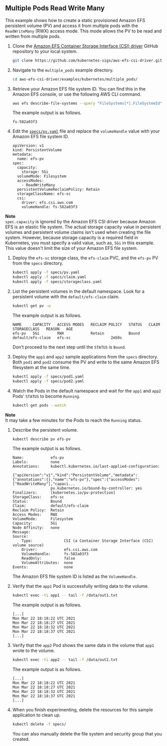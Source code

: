 ## Multiple Pods Read Write Many 
This example shows how to create a static provisioned Amazon EFS persistent volume (PV) and access it from multiple pods with the `ReadWriteMany` (RWX) access mode. This mode allows the PV to be read and written from multiple pods.

1. Clone the [Amazon EFS Container Storage Interface \(CSI\) driver](https://github.com/kubernetes-sigs/aws-efs-csi-driver) GitHub repository to your local system.

   ```sh
   git clone https://github.com/kubernetes-sigs/aws-efs-csi-driver.git
   ```

1. Navigate to the `multiple_pods` example directory.

   ```sh
   cd aws-efs-csi-driver/examples/kubernetes/multiple_pods/
   ```

1. Retrieve your Amazon EFS file system ID. You can find this in the Amazon EFS console, or use the following AWS CLI command.

   ```sh
   aws efs describe-file-systems --query "FileSystems[*].FileSystemId" --output text
   ```

   The example output is as follows.

   ```
   fs-582a03f3
   ```

1. Edit the [`specs/pv.yaml`](./specs/pv.yaml) file and replace the `volumeHandle` value with your Amazon EFS file system ID.

   ```
   apiVersion: v1
   kind: PersistentVolume
   metadata:
     name: efs-pv
   spec:
     capacity:
       storage: 5Gi
     volumeMode: Filesystem
     accessModes:
       - ReadWriteMany
     persistentVolumeReclaimPolicy: Retain
     storageClassName: efs-sc
     csi:
       driver: efs.csi.aws.com
       volumeHandle: fs-582a03f3
   ```
**Note**  
`spec.capacity` is ignored by the Amazon EFS CSI driver because Amazon EFS is an elastic file system. The actual storage capacity value in persistent volumes and persistent volume claims isn't used when creating the file system. However, because storage capacity is a required field in Kubernetes, you must specify a valid value, such as, `5Gi` in this example. This value doesn't limit the size of your Amazon EFS file system.



1. Deploy the `efs-sc` storage class, the `efs-claim` PVC, and the `efs-pv` PV from the `specs` directory.

   ```sh
   kubectl apply -f specs/pv.yaml
   kubectl apply -f specs/claim.yaml
   kubectl apply -f specs/storageclass.yaml
   ```

1. List the persistent volumes in the default namespace. Look for a persistent volume with the `default/efs-claim` claim.

   ```sh
   kubectl get pv -w
   ```

   The example output is as follows.

   ```
   NAME     CAPACITY   ACCESS MODES   RECLAIM POLICY   STATUS   CLAIM               STORAGECLASS   REASON   AGE
   efs-pv   5Gi        RWX            Retain           Bound    default/efs-claim   efs-sc                  2m50s
   ```

   Don't proceed to the next step until the `STATUS` is `Bound`.

1. Deploy the `app1` and `app2` sample applications from the `specs` directory. Both `pod1` and `pod2` consume the PV and write to the same Amazon EFS filesystem at the same time.

   ```sh
   kubectl apply -f specs/pod1.yaml
   kubectl apply -f specs/pod2.yaml
   ```

1. Watch the Pods in the default namespace and wait for the `app1` and `app2` Pods' `STATUS` to become `Running`.

   ```sh
   kubectl get pods --watch
   ```
**Note**  
It may take a few minutes for the Pods to reach the `Running` status.

1. Describe the persistent volume.

   ```sh
   kubectl describe pv efs-pv
   ```

   The example output is as follows.

   ```
   Name:            efs-pv
   Labels:          none
   Annotations:     kubectl.kubernetes.io/last-applied-configuration:
                      {"apiVersion":"v1","kind":"PersistentVolume","metadata":{"annotations":{},"name":"efs-pv"},"spec":{"accessModes":["ReadWriteMany"],"capaci...
                    pv.kubernetes.io/bound-by-controller: yes
   Finalizers:      [kubernetes.io/pv-protection]
   StorageClass:    efs-sc
   Status:          Bound
   Claim:           default/efs-claim
   Reclaim Policy:  Retain
   Access Modes:    RWX
   VolumeMode:      Filesystem
   Capacity:        5Gi
   Node Affinity:   none
   Message:
   Source:
       Type:              CSI (a Container Storage Interface (CSI) volume source)
       Driver:            efs.csi.aws.com
       VolumeHandle:      fs-582a03f3
       ReadOnly:          false
       VolumeAttributes:  none
   Events:                none
   ```

   The Amazon EFS file system ID is listed as the `VolumeHandle`.

1. Verify that the `app1` Pod is successfully writing data to the volume.

   ```sh
   kubectl exec -ti app1 -- tail -f /data/out1.txt
   ```

   The example output is as follows.

   ```
   [...]
   Mon Mar 22 18:18:22 UTC 2021
   Mon Mar 22 18:18:27 UTC 2021
   Mon Mar 22 18:18:32 UTC 2021
   Mon Mar 22 18:18:37 UTC 2021
   [...]
   ```

1. Verify that the `app2` Pod shows the same data in the volume that `app1` wrote to the volume.

   ```sh
   kubectl exec -ti app2 -- tail -f /data/out2.txt
   ```

   The example output is as follows.

   ```
   [...]
   Mon Mar 22 18:18:22 UTC 2021
   Mon Mar 22 18:18:27 UTC 2021
   Mon Mar 22 18:18:32 UTC 2021
   Mon Mar 22 18:18:37 UTC 2021
   [...]
   ```

1. When you finish experimenting, delete the resources for this sample application to clean up.

   ```sh
   kubectl delete -f specs/
   ```

   You can also manually delete the file system and security group that you created.
